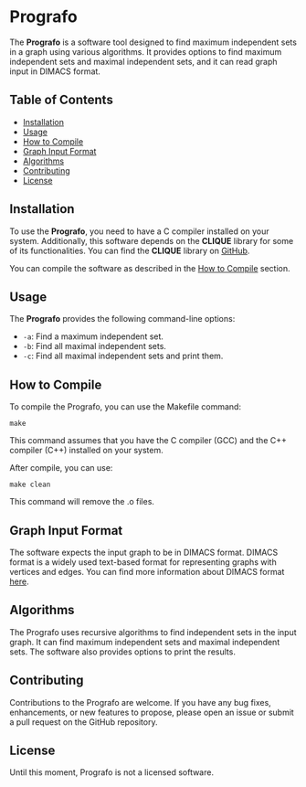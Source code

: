 # Prografo

The **Prografo** is a software tool designed to find maximum independent sets in a graph using various algorithms. It provides options to find maximum independent sets and maximal independent sets, and it can read graph input in DIMACS format.

## Table of Contents

- [Installation](#installation)
- [Usage](#usage)
- [How to Compile](#how-to-compile)
- [Graph Input Format](#graph-input-format)
- [Algorithms](#algorithms)
- [Contributing](#contributing)
- [License](#license)

## Installation

To use the **Prografo**, you need to have a C compiler installed on your system. Additionally, this software depends on the **CLIQUE** library for some of its functionalities. You can find the **CLIQUE** library on [GitHub](https://github.com/danuta82/cliquer).

You can compile the software as described in the [How to Compile](#how-to-compile) section.

## Usage

The **Prografo** provides the following command-line options:

- `-a`: Find a maximum independent set.
- `-b`: Find all maximal independent sets.
- `-c`: Find all maximal independent sets and print them.

## How to Compile

To compile the Prografo, you can use the Makefile command:

```shell
make
```

This command assumes that you have the C compiler (GCC) and the C++ compiler (C++) installed on your system.

After compile, you can use:

```shell
make clean 
```

This command will remove the .o files.

## Graph Input Format

The software expects the input graph to be in DIMACS format. DIMACS format is a widely used text-based format for representing graphs with vertices and edges. You can find more information about DIMACS format [here](http://www.diag.uniroma1.it/challenge9/format.shtml).

## Algorithms

The Prografo uses recursive algorithms to find independent sets in the input graph. It can find maximum independent sets and maximal independent sets. The software also provides options to print the results.

## Contributing

Contributions to the Prografo are welcome. If you have any bug fixes, enhancements, or new features to propose, please open an issue or submit a pull request on the GitHub repository.

## License

Until this moment, Prografo is not a licensed software.